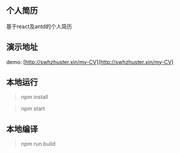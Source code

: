 ## 个人简历
基于react及antd的个人简历

## 演示地址
demo: [http://swhzhuster.xin/my-CV](http://swhzhuster.xin/my-CV)

## 本地运行
> npm install

> npm start

## 本地编译
> npm run build
